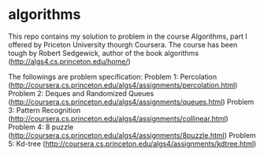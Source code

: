 # algorithms
This repo contains my solution to problem in the course Algorithms, part I offered by Priceton University thourgh Coursera.
The course has been tough by Robert Sedgewick, author of the book algorithms (http://algs4.cs.princeton.edu/home/)

The followings are problem specification:
Problem 1: Percolation (http://coursera.cs.princeton.edu/algs4/assignments/percolation.html)
Problem 2: Deques and Randomized Queues (http://coursera.cs.princeton.edu/algs4/assignments/queues.html)
Problem 3: Pattern Recognition (http://coursera.cs.princeton.edu/algs4/assignments/collinear.html)
Problem 4: 8 puzzle (http://coursera.cs.princeton.edu/algs4/assignments/8puzzle.html)
Problem 5: Kd-tree (http://coursera.cs.princeton.edu/algs4/assignments/kdtree.html)
